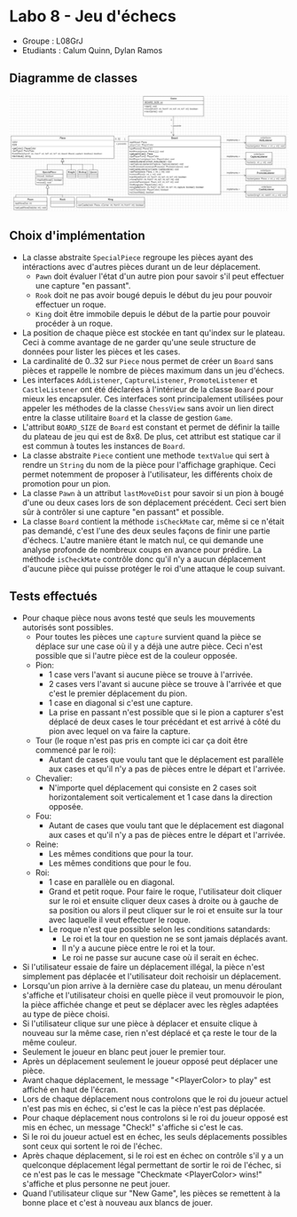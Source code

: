 # Labo 8 - Jeu d'échecs

- Groupe : L08GrJ
- Etudiants : Calum Quinn, Dylan Ramos

## Diagramme de classes

![img.png](img.png)

## Choix d'implémentation

- La classe abstraite `SpecialPiece` regroupe les pièces ayant des intéractions avec d'autres pièces durant un de leur
  déplacement.
    - `Pawn` doit évaluer l'état d'un autre pion pour savoir s'il peut effectuer une capture "en passant".
    - `Rook` doit ne pas avoir bougé depuis le début du jeu pour pouvoir effectuer un roque.
    - `King` doit être immobile depuis le début de la partie pour pouvoir procéder à un roque.
- La position de chaque pièce est stockée en tant qu'index sur le plateau. Ceci à comme avantage de ne garder qu'une seule structure de données pour lister les pièces et les cases.
- La cardinalité de 0..32 sur `Piece` nous permet de créer un `Board` sans pièces et rappelle le nombre de pièces maximum dans un jeu d'échecs.
- Les interfaces `AddListener`, `CaptureListener`, `PromoteListener` et `CastleListener` ont été déclarées à l'intérieur de la classe `Board` pour mieux les encapsuler. Ces interfaces sont principalement utilisées pour appeler les méthodes de la classe `ChessView` sans avoir un lien direct entre la classe utilitaire `Board` et la classe de gestion `Game`.
- L'attribut `BOARD_SIZE` de `Board` est constant et permet de définir la taille du plateau de jeu qui est de 8x8. De plus, cet attribut est statique car il est commun à toutes les instances de `Board`.
- La classe abstraite `Piece` contient une methode `textValue` qui sert à rendre un `String` du nom de la pièce pour l'affichage graphique. Ceci permet notemment de proposer à l'utilisateur, les différents choix de promotion pour un pion.
- La classe `Pawn` à un attribut `lastMoveDist` pour savoir si un pion à bougé d'une ou deux cases lors de son déplacement précédent. Ceci sert bien sûr à contrôler si une capture "en passant" et possible.
- La classe `Board` contient la méthode `isCheckMate` car, même si ce n'était pas demandé, c'est l'une des deux seules façons de finir une partie d'échecs. L'autre manière étant le match nul, ce qui demande une analyse profonde de nombreux coups en avance pour prédire. La méthode `isCheckMate` contrôle donc qu'il n'y a aucun déplacement d'aucune pièce qui puisse protéger le roi d'une attaque le coup suivant.

<div style="page-break-after: always;"></div>

## Tests effectués

- Pour chaque pièce nous avons testé que seuls les mouvements autorisés sont possibles.
    - Pour toutes les pièces une `capture` survient quand la pièce se déplace sur une case où il y a déjà une autre pièce. Ceci n'est possible que si l'autre pièce est de la couleur opposée.
    - Pion:
        - 1 case vers l'avant si aucune pièce se trouve à l'arrivée.
        - 2 cases vers l'avant si aucune pièce se trouve à l'arrivée et que c'est le premier déplacement du pion.
        - 1 case en diagonal si c'est une capture.
        - La prise en passant n'est possible que si le pion a capturer s'est déplacé de deux cases le tour précédant et est arrivé à côté du pion avec lequel on va faire la capture.
    - Tour (le roque n'est pas pris en compte ici car ça doit être commencé par le roi):
        - Autant de cases que voulu tant que le déplacement est parallèle aux cases et qu'il n'y a pas de pièces entre le départ et l'arrivée.
    - Chevalier:
        - N'importe quel déplacement qui consiste en 2 cases soit horizontalement soit verticalement et 1 case dans la direction opposée.
    - Fou:
        - Autant de cases que voulu tant que le déplacement est diagonal aux cases et qu'il n'y a pas de pièces entre le départ et l'arrivée.
    - Reine:
        - Les mêmes conditions que pour la tour.
        - Les mêmes conditions que pour le fou.
    - Roi:
        - 1 case en parallèle ou en diagonal.
        - Grand et petit roque. Pour faire le roque, l'utilisateur doit cliquer sur le roi et ensuite cliquer deux cases à droite ou à gauche de sa position ou alors il peut cliquer sur le roi et ensuite sur la tour avec laquelle il veut effectuer le roque.
        - Le roque n'est que possible selon les conditions satandards:
            - Le roi et la tour en question ne se sont jamais déplacés avant.
            - Il n'y a aucune pièce entre le roi et la tour.
            - Le roi ne passe sur aucune case où il serait en échec.
- Si l'utilisateur essaie de faire un déplacement illégal, la pièce n'est simplement pas déplacée et l'utilisateur doit rechoisir un déplacement.
- Lorsqu'un pion arrive à la dernière case du plateau, un menu déroulant s'affiche et l'utilisateur choisi en quelle pièce il veut promouvoir le pion, la pièce affichée change et peut se déplacer avec les règles adaptées au type de pièce choisi.
- Si l'utilisateur clique sur une pièce à déplacer et ensuite clique à nouveau sur la même case, rien n'est déplacé et ça reste le tour de la même couleur.
- Seulement le joueur en blanc peut jouer le premier tour.
- Après un déplacement seulement le joueur opposé peut déplacer une pièce.
- Avant chaque déplacement, le message "\<PlayerColor> to play" est affiché en haut de l'écran.
- Lors de chaque déplacement nous controlons que le roi du joueur actuel n'est pas mis en échec, si c'est le cas la pièce n'est pas déplacée.
- Pour chaque déplacement nous controlons si le roi du joueur opposé est mis en échec, un message "Check!" s'affiche si c'est le cas.
- Si le roi du joueur actuel est en échec, les seuls déplacements possibles sont ceux qui sortent le roi de l'échec.
- Après chaque déplacement, si le roi est en échec on contrôle s'il y a un quelconque déplacement légal permettant de sortir le roi de l'échec, si ce n'est pas le cas le message "Checkmate \<PlayerColor> wins!" s'affiche et plus personne ne peut jouer.
- Quand l'utilisateur clique sur "New Game", les pièces se remettent à la bonne place et c'est à nouveau aux blancs de jouer.
